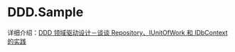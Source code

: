 # DDD.Sample

详细介绍：[DDD 领域驱动设计－谈谈 Repository、IUnitOfWork 和 IDbContext 的实践](http://www.cnblogs.com/xishuai/p/ddd-repository-iunitofwork-and-idbcontext.html)

